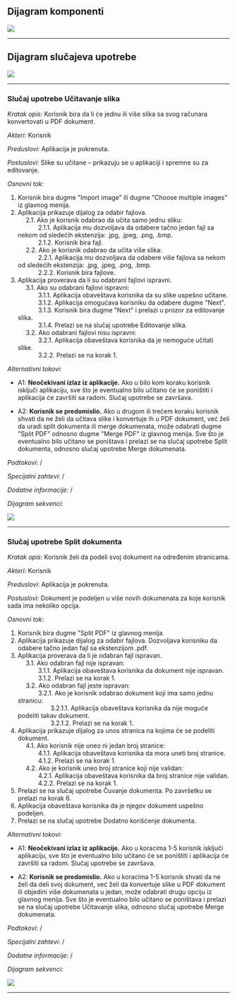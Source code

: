 ## Dijagram komponenti
![](dijagram_komponenti.png)
___

## Dijagram slučajeva upotrebe
![](dijagram_slucajeva_upotrebe.png) 
___

### Slučaj upotrebe Učitavanje slika
_Kratak opis:_ Korisnik bira da li će jednu ili više slika sa svog računara konvertovati u PDF dokument.

_Akteri:_ Korisnik

_Preduslovi:_ Aplikacija je pokrenuta.

_Postuslovi:_ Slike su učitane – prikazuju se u aplikaciji i spremne su za editovanje.

_Osnovni tok:_ 

1. Korisnik bira dugme "Import image" ili dugme "Choose multiple images" iz glavnog menija.
2. Aplikacija prikazuje dijalog za odabir fajlova.
<br>&emsp; 2.1. Ako je korisnik odabrao da učita samo jednu sliku:
<br>&emsp;&emsp;&emsp; 2.1.1. Aplikacija mu dozvoljava da odabere tačno jedan fajl sa nekom od sledećih ekstenzija: .jpg, .jpeg, .png, .bmp.
<br>&emsp;&emsp;&emsp; 2.1.2. Korisnik bira fajl.
<br>&emsp; 2.2. Ako je korisnik odabrao da učita više slika:
<br>&emsp;&emsp;&emsp; 2.2.1. Aplikacija mu dozvoljava da odabere više fajlova sa nekom od sledećih ekstenzija: .jpg, .jpeg, .png, .bmp.
<br>&emsp;&emsp;&emsp; 2.2.2. Korisnik bira fajlove.
3. Aplikacija proverava da li su odabrani fajlovi ispravni.
<br>&emsp; 3.1. Ako su odabrani fajlovi ispravni:
<br>&emsp;&emsp;&emsp; 3.1.1. Aplikacija obaveštava korisnika da su slike uspešno učitane.
<br>&emsp;&emsp;&emsp; 3.1.2. Aplikacija omogućava korisniku da odabere dugme "Next".
<br>&emsp;&emsp;&emsp; 3.1.3. Korisnik bira dugme "Next" i prelazi u prozor za editovanje slika.
<br>&emsp;&emsp;&emsp; 3.1.4. Prelazi se na slučaj upotrebe Editovanje slika.
<br>&emsp; 3.2. Ako odabrani fajlovi nisu ispravni:
<br>&emsp;&emsp;&emsp; 3.2.1. Aplikacija obaveštava korisnika da je nemoguće učitati slike.
<br>&emsp;&emsp;&emsp; 3.2.2. Prelazi se na korak 1.

_Alternativni tokovi:_
* A1: **Neočekivani izlaz iz aplikacije.** Ako u bilo kom koraku korisnik isključi aplikaciju, sve što je eventualno bilo učitano će se poništiti i aplikacija će završiti sa radom. Slučaj upotrebe se završava.

* A2: **Korisnik se predomislio.** Ako u drugom ili trećem koraku korisnik shvati da ne želi da učitava slike i konvertuje ih u PDF dokument, već želi da uradi split dokumenta ili merge dokumenata, može odabrati dugme "Split PDF" odnosno dugme "Merge PDF" iz glavnog menija. Sve što je eventualno bilo učitano se poništava i prelazi se na slučaj upotrebe Split dokumenta, odnosno slučaj upotrebe Merge dokumenata.

_Podtokovi:_ /

_Specijalni zahtevi:_ /

_Dodatne informacije:_ /

_Dijagram sekvenci:_

![](dijagram_sekvenci_ucitavanje_slika.png) 

___
### Slučaj upotrebe Split dokumenta
_Kratak opis_: Korisnik želi da podeli svoj dokument na određenim stranicama. 

_Akteri_: Korisnik

_Preduslovi_: Aplikacija je pokrenuta.

_Postuslovi_: Dokument je podeljen u više novih dokumenata za koje korisnik sada ima nekoliko opcija. 

_Osnovni tok_:

1. Korisnik bira dugme "Split PDF" iz glavnog menija.
2. Aplikacija prikazuje dijalog za odabir fajlova. Dozvoljava korisniku da odabere tačno jedan fajl sa ekstenzijom .pdf.
3. Aplikacija proverava da li je odabran fajl ispravan.
<br>&emsp; 3.1. Ako odabran fajl nije ispravan:
<br>&emsp;&emsp;&emsp; 3.1.1. Aplikacija obaveštava korisnika da dokument nije ispravan.
<br>&emsp;&emsp;&emsp; 3.1.2. Prelazi se na korak 1.
<br>&emsp; 3.2. Ako odabran fajl jeste ispravan:
<br>&emsp;&emsp;&emsp; 3.2.1. Ako je korisnik odabrao dokument koji ima samo jednu stranicu:
<br>&emsp;&emsp;&emsp;&emsp;&emsp; 3.2.1.1. Aplikacija obaveštava korisnika da nije moguće podeliti takav dokument.
<br>&emsp;&emsp;&emsp;&emsp;&emsp; 3.2.1.2. Prelazi se na korak 1.
4. Aplikacija prikazuje dijalog za unos stranica na kojima će se podeliti dokument.
<br>&emsp; 4.1. Ako korisnik nije uneo ni jedan broj stranice:
<br>&emsp;&emsp;&emsp; 4.1.1. Aplikacija obaveštava korisnika da mora uneti broj stranice.
<br>&emsp;&emsp;&emsp; 4.1.2. Prelazi se na korak 1.
<br>&emsp; 4.2. Ako je korisnik uneo broj stranice koji nije validan:
<br>&emsp;&emsp;&emsp; 4.2.1. Aplikacija obaveštava korisnika da broj stranice nije validan.
<br>&emsp;&emsp;&emsp; 4.2.2. Prelazi se na korak 1.
5. Prelazi se na slučaj upotrebe Čuvanje dokumenta. Po završetku se prelazi na korak 6.
6. Aplikacija obaveštava korisnika da je njegov dokument uspešno podeljen.
7. Prelazi se na slučaj upotrebe Dodatno korišćenje dokumenta.

_Alternativni tokovi_:
* A1: **Neočekivani izlaz iz aplikacije.** Ako u koracima 1-5 korisnik isključi aplikaciju, sve što je eventualno bilo učitano će se poništiti i aplikacija će završiti sa radom. Slučaj upotrebe se završava.

* A2: **Korisnik se predomislio.** Ako u koracima 1-5 korisnik shvati da ne želi da deli svoj dokument, već želi da konvertuje slike u PDF dokument ili objedini više dokumenata u jedan, može odabrati drugu opciju iz glavnog menija. Sve što je eventualno bilo učitano se poništava i prelazi se na slučaj upotrebe Učitavanje slika, odnosno slučaj upotrebe Merge dokumenata.

_Podtokovi_: /

_Specijalni zahtevi_: /

_Dodatne informacije_: /

_Dijagram sekvenci:_

![](dijagram_sekvenci_split_dokumenta.png)
___
